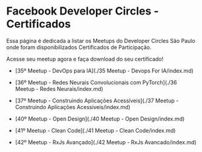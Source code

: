 # Facebook Developer Circles - Certificados

Essa página é dedicada a listar os Meetups do Developer Circles São Paulo onde foram disponibilizados Certificados de Participação. 

Acesse seu meetup agora e faça download do seu certificado!

- [35º Meetup - DevOps para IA](./35 Meetup - Devops For IA/index.md)

- [36º Meetup - Redes Neurais Convolucionais com PyTorch](./36 Meetup - Redes Neurais/index.md)

- [37º Meetup - Construindo Aplicações Acessíveis](./37 Meetup - Construindo Aplicações Acessiveis/index.md)

- [40º Meetup - Open Design](./40 Meetup - Open Design/index.md)

- [41º Meetup - Clean Code](./41 Meetup - Clean Code/index.md)

- [42º Meetup - RxJs Avançado](./42 Meetup - RxJs Avancado/index.md)